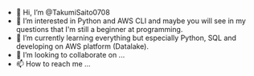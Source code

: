 - 👋 Hi, I’m @TakumiSaito0708
- 👀 I’m interested in Python and AWS CLI and maybe you will see in my questions that I'm still a beginner at programming.
- 🌱 I’m currently learning everything but especially Python, SQL and developing on AWS platform (Datalake).
- 💞️ I’m looking to collaborate on ...
- 📫 How to reach me ...

<!---
TakumiSaito0708/TakumiSaito0708 is a ✨ special ✨ repository because its `README.md` (this file) appears on your GitHub profile.
You can click the Preview link to take a look at your changes.
--->
